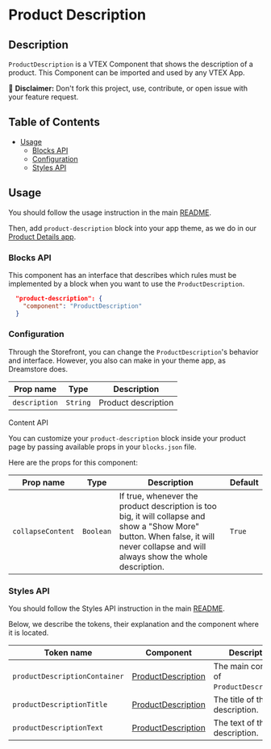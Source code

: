 # Product Description

## Description

`ProductDescription` is a VTEX Component that shows the description of a product.
This Component can be imported and used by any VTEX App.

:loudspeaker: **Disclaimer:** Don't fork this project, use, contribute, or open issue with your feature request.

## Table of Contents

- [Usage](#usage)
  - [Blocks API](#blocks-api)
  - [Configuration](#configuration)
  - [Styles API](#styles-api)

## Usage

You should follow the usage instruction in the main [README](https://github.com/vtex-apps/store-components/blob/master/README.md#usage).

Then, add `product-description` block into your app theme, as we do in our [Product Details app](https://github.com/vtex-apps/product-details/blob/master/store/blocks.json).

### Blocks API

This component has an interface that describes which rules must be implemented by a block when you want to use the `ProductDescription`.

```json
  "product-description": {
    "component": "ProductDescription"
  }
```

### Configuration

Through the Storefront, you can change the `ProductDescription`'s behavior and interface. However, you also can make in your theme app, as Dreamstore does.

| Prop name     | Type     | Description         |
| ------------- | -------- | ------------------- |
| `description` | `String` | Product description |

Content API

You can customize your `product-description` block inside your product page by passing available props in your `blocks.json` file.

Here are the props for this component:

| Prop name         | Type      | Description                                                                                                                                                                          | Default |
| ----------------- | --------- | ------------------------------------------------------------------------------------------------------------------------------------------------------------------------------------ | ------- |
| `collapseContent` | `Boolean` | If true, whenever the product description is too big, it will collapse and show a "Show More" button. When false, it will never collapse and will always show the whole description. | `True`  |

### Styles API

You should follow the Styles API instruction in the main [README](https://github.com/vtex-apps/store-components/blob/master/README.md#styles-api).

Below, we describe the tokens, their explanation and the component where it is located.

| Token name                    | Component                                                                                                                    | Description                                |
| ----------------------------- | ---------------------------------------------------------------------------------------------------------------------------- | ------------------------------------------ |
| `productDescriptionContainer` | [ProductDescription](https://github.com/vtex-apps/store-components/blob/master/react/components/ProductDescription/index.ts) | The main container of `ProductDescription`. |
| `productDescriptionTitle` | [ProductDescription](https://github.com/vtex-apps/store-components/blob/master/react/components/ProductDescription/index.ts) | The title of the description. |
| `productDescriptionText` | [ProductDescription](https://github.com/vtex-apps/store-components/blob/master/react/components/ProductDescription/index.ts) | The text of the description. |
